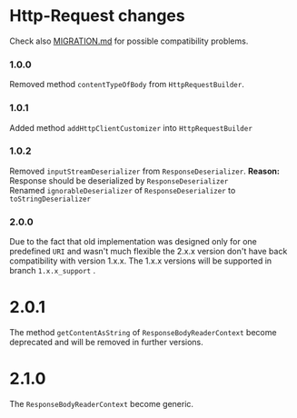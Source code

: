 # Http-Request changes

Check also [MIGRATION.md](MIGRATION.md) for possible compatibility problems.

### 1.0.0

Removed method `contentTypeOfBody` from `HttpRequestBuilder`.

### 1.0.1

Added method `addHttpClientCustomizer` into `HttpRequestBuilder`

### 1.0.2

Removed `inputStreamDeserializer` from `ResponseDeserializer`. **Reason:** Response should be deserialized
by `ResponseDeserializer`  
Renamed `ignorableDeserializer` of `ResponseDeserializer` to `toStringDeserializer`

### 2.0.0

Due to the fact that old implementation was designed only for one predefined `URI` and wasn't much flexible the 2.x.x
version don't have back compatibility with version 1.x.x. The 1.x.x versions will be supported in branch `1.x.x_support`
.

# 2.0.1

The method `getContentAsString` of `ResponseBodyReaderContext` become deprecated and will be removed in further
versions.

# 2.1.0

The `ResponseBodyReaderContext` become generic.
